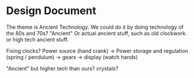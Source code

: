 Design Document
===============

The theme is Ancient Technology.
We could do it by doing technology of the 80s and 70s? "Ancient"
Or actual ancient stuff, such as old clockwork.
or high tech ancient stuff.

Fixing clocks?
Power source (hand crank) -> Power storage and regulation (spring / pendulum) -> gears -> display (watch hands)

"Ancient" but higher tech than ours?
crystals?
